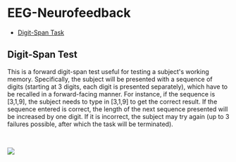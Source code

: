 # EEG-Neurofeedback

* [Digit-Span Task](#digit-span-task)


## Digit-Span Test

This is a forward digit-span test useful for testing a subject's working memory.
Specifically, the subject will be presented with a sequence of digits (starting at 3 digits, each digit is presented separately), which have to be recalled in a forward-facing manner. For instance, if the sequence is [3,1,9], the subject needs to type in [3,1,9] to get the correct result. If the sequence entered is correct, the length of the next sequence presented will be increased by one digit. If it is incorrect, the subject may try again (up to 3 failures possible, after which the task will be terminated).

<br>

![](digitspantest.gif)

